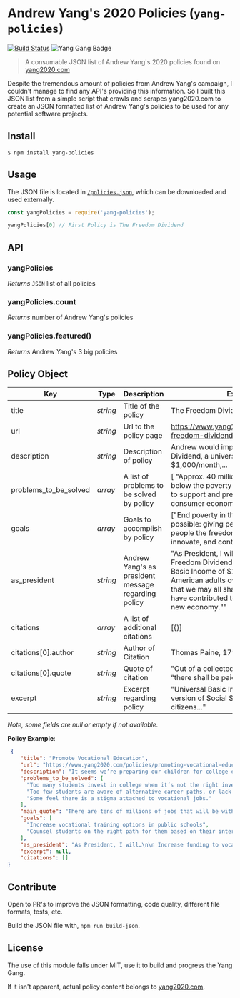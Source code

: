 # Andrew Yang's 2020 Policies (`yang-policies`)
[![Build Status](https://travis-ci.com/brh55/yang-policies.svg?branch=master)](https://travis-ci.com/brh55/yang-policies) ![Yang Gang Badge](https://img.shields.io/badge/-Yang%20Gang-blue)

> A consumable JSON list of Andrew Yang's 2020 policies found on [yang2020.com](https://www.yang2020.com/policies/)

Despite the tremendous amount of policies from Andrew Yang's campaign, I couldn't manage to find any API's providing this information. So I built this JSON list from a simple script that crawls and scrapes yang2020.com to create an JSON formatted list of Andrew Yang's policies to be used for any potential software projects.

## Install

```
$ npm install yang-policies
```

## Usage

The JSON file is located in [`/policies.json`](https://github.com/brh55/yang-policies/blob/master/policies.json), which can be downloaded and used externally.

```js
const yangPolicies = require('yang-policies');

yangPolicies[0] // First Policy is The Freedom Dividend
```

## API

### yangPolicies

*Returns* `JSON` list of all policies

### yangPolicies.count

*Returns* number of Andrew Yang's policies

### yangPolicies.featured()

*Returns* Andrew Yang's 3 big policies

## Policy Object

| Key                   | Type      | Description                                         | Example                                                      |
| --------------------- | --------- | --------------------------------------------------- | ------------------------------------------------------------ |
| title                 | *string*  | Title of the policy                                 | The Freedom Dividend                                         |
| url                   | *string*  | Url to the policy page                              | https://www.yang2020.com/policies/the-freedom-dividend/      |
| description           | *string*  | Description of policy                               | Andrew would implement the Freedom Dividend, a universal basic income of $1,000/month,... |
| problems_to_be_solved | *array*   | A list of problems to be solved by policy           | [ "Approx. 40 million Americans live below the poverty line.", "       "It is necessary to support and preserve a robust consumer economy."] |
| goals                 | *array*   | Goals to accomplish by policy                       | ["End poverty in the most direct manner possible: giving people money",  "Allow people the freedom to switch jobs, move, innovate, and contribute to society"] |
| as_president          | *string* | Andrew Yang's as president message regarding policy | "As President, I will…\n\n Implement the Freedom Dividend, providing Universal Basic Income of $1,000/month to all American adults over the age of 18 so that we may all share in the prosperity we have contributed to and participate in the new economy."" |
| citations             | *array*   | A list of additional citations                      | [{}]                                                         |
| citations[0].author   | *string*  | Author of Citation                                  | Thomas Paine, 1796                                           |
| citations[0].quote    | *string*  | Quote of citation                                   | "Out of a collected fund from landowners, “there shall be paid to every person…"..." |
| excerpt               | *string*  | Excerpt regarding policy                            | "Universal Basic Income, or UBI, is a version of Social Security where all citizens..." |

*Note, some fields are null or empty if not available.*

**Policy Example**:

```json
 {
    "title": "Promote Vocational Education",
    "url": "https://www.yang2020.com/policies/promoting-vocational-education/",
    "description": "It seems we’re preparing our children for college earlier and earlier. College readiness is a driving force behind many educational decisions in this country. This has resulted in only 6% of American high school students being enrolled in a vocational program (in 2013), whereas comparable European nations have numbers closer to 50%.\nFor those that do start college, graduating isn’t a sure thing. 6 years after first enrolling, fewer than 60% of students have attained a degree. If you look at only open-admissions schools, the number drops to 32%. That represents a huge investment of money and time on the part of Americans that doesn’t lead them to a positive outcome.\nOn the other side, the underemployment rate for recent college grads is approaching 44%, and one-third end up in jobs that don’t require the degree they earned.\n\n College is being over-prescribed in this country. Not everyone has an interest in obtaining a college degree, and there are many jobs out there that don’t require it. Georgetown has estimated that there are 30 million good-paying jobs that don’t require a college degree. Most require some type of specialized training.\nAs a country, we need to dramatically increase our investment in vocational training, providing a viable career path for those students who are more interested in starting their careers immediately after high school instead of continuing with an education they don’t want but feel obligated to get.",
    "problems_to_be_solved": [
      "Too many students invest in college when it’s not the right investment for them.",
      "Too few students are aware of alternative career paths, or lack access to training for those paths.",
      "Some feel there is a stigma attached to vocational jobs."
    ],
    "main_quote": "There are tens of millions of jobs that will be with us for decades that don’t require a college degree: machinists, line repair, air-conditioning repair, exterminator, high-end manufacturing, and so on. We need to remove any stigma from vocational education and dramatically increase its visibility and availability. Apprenticeships should be a big part of the future of education for millions of Americans that would give them a runway to a fulfilling livelihood.",
    "goals": [
      "Increase vocational training options in public schools",
      "Counsel students on the right path for them based on their interests and career goals"
    ],
    "as_president": "As President, I will…\n\n Increase funding to vocational programs within public schools.\nDirect the Dept. of Education to provide materials to all public schools about career paths that don’t require a college degree.\nPrioritize career paths that students express interest in rather than giving blanket advice that college is the right/only option.\nBegin a public education campaign championing vocational jobs and education, “I Work With My Hands – And It’s Awesome.”",
    "excerpt": null,
    "citations": []
}
```

## Contribute
Open to PR's to improve the JSON formatting, code quality, different file formats, tests, etc.

Build the JSON file with, `npm run build-json`.

## License
The use of this module falls under MIT, use it to build and progress the Yang Gang.

If it isn't apparent, actual policy content belongs to [yang2020.com](https://www.yang2020.com/).
